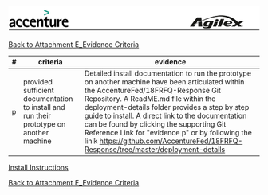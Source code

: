 ![alt tag](https://github.com/AccentureFed/18FRFQ-Response/blob/master/process-documentation/agile-process-photos/response-images/proposal-header.png?raw=true)

[Back to Attachment E_Evidence Criteria](https://github.com/AccentureFed/18FRFQ-Response/blob/master/process-documentation/evidence/README.md)


|#|criteria|evidence|
|-------|---------------|------------------|
|p|provided sufficient documentation to install and run their prototype on another machine |Detailed install documentation to run the prototype on another machine have been articulated within the AccentureFed/18FRFQ-Response Git Repository.  A ReadME.md file within the deployment-details folder provides a step by step guide to install.  A direct link to the documentation can be found by clicking the supporting Git Reference Link for "evidence p" or by following the linlk   https://github.com/AccentureFed/18FRFQ-Response/tree/master/deployment-details |


<a href=https://github.com/AccentureFed/18FRFQ-Response/blob/master/deployment-details/README.md target="_blank">Install Instructions</a>




[Back to Attachment E_Evidence Criteria](https://github.com/AccentureFed/18FRFQ-Response/blob/master/process-documentation/evidence/README.md)
